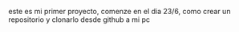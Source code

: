 este es mi primer proyecto, comenze en el dia 23/6, como crear un repositorio y clonarlo desde github a mi pc
